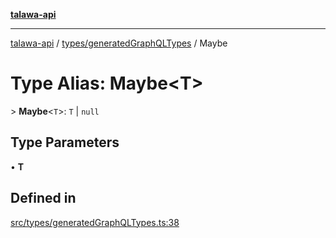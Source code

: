 [**talawa-api**](../../../README.md)

***

[talawa-api](../../../modules.md) / [types/generatedGraphQLTypes](../README.md) / Maybe

# Type Alias: Maybe\<T\>

\> **Maybe**\<`T`\>: `T` \| `null`

## Type Parameters

• **T**

## Defined in

[src/types/generatedGraphQLTypes.ts:38](https://github.com/PalisadoesFoundation/talawa-api/blob/4b5c74fd36bcfc2e36f3a06b67d517e865c188be/src/types/generatedGraphQLTypes.ts#L38)
